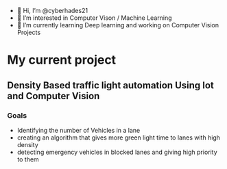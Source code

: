 - 👋 Hi, I’m @cyberhades21
- 👀 I’m interested in Computer Vison / Machine Learning
- 🌱 I’m currently learning Deep learning and working on Computer Vision Projects
  
# My current project

## Density Based traffic light automation Using Iot and Computer Vision

### Goals

- Identifying the number of Vehicles in a lane
- creating an algorithm that gives more green light time to lanes with high density
- detecting emergency vehicles in blocked lanes and giving high priority to them


<!---
cyberhades21/cyberhades21 is a ✨ special ✨ repository because its `README.md` (this file) appears on your GitHub profile.
You can click the Preview link to take a look at your changes.
--->
